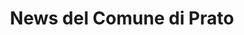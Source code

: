 ---
schema: opendataschema
title: News del Comune di Prato
organization: Comune di Prato
notes: Tutte le news del Comune di Prato che appaiono sul sito del comune sulla pagina http://www.comune.prato.it/news/
resources:
  - name: News
    url: 'http://teo-soft.com/ComunePratoNews/prato_news.xml'
    format: feed_rss
  - name: News
    url: 'https://docs.google.com/spreadsheets/d/1uHe0XJtrh85ZA4OQ3FWdW-7R40i_0pTj2KuiFOH9Oh8/pub?gid=0&single=true&output=csv'
    format: csv
category:
  - Ambiente
  - Territorio
  - Cultura
  - Svago
maintainer: iltempe
maintainer_email: mtempestini@gmail.com
license: 'https://creativecommons.org/licenses/by/4.0/'
pubdate: 27/04/2016
---